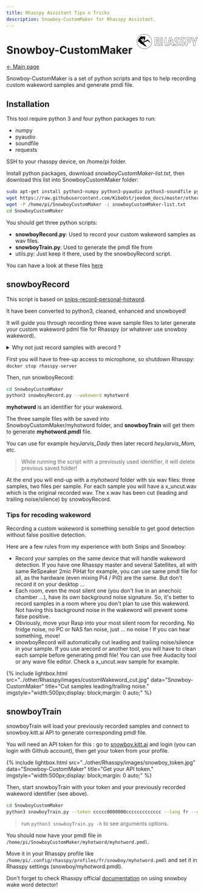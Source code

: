```yaml
---
title: Rhasspy Assistant Tips n Tricks
description: Snowboy-CustomMaker for Rhasspy Assistant.
---
```


<img align="right" src="../images/rhasspyLogoLong.png" width="160" style="top: 15px">

# Snowboy-CustomMaker

[← Main page](../index.md)

Snowboy-CustomMaker is a set of python scripts and tips to help recording custom wakeword samples and generate pmdl file.

## Installation

This tool require python 3 and four python packages to run:

- numpy
- pyaudio
- soundfile
- requests

SSH to your rhasspy device, on /home/pi folder.

Install python packages, download *snowboyCustomMaker-list.txt*, then download this list into SnowboyCustomMaker folder:


```bash
sudo apt-get install python3-numpy python3-pyaudio python3-soundfile python3-requests
wget https://raw.githubusercontent.com/KiboOst/jeedom_docs/master/other/Rhasspy/SnowboyCustomMaker/snowboyCustomMaker-list.txt
wget -P /home/pi/SnowboyCustomMaker -i snowboyCustomMaker-list.txt
cd SnowboyCustomMaker
```

You should get three python scripts:
- **snowboyRecord.py**: Used to record your custom wakeword samples as wav files.
- **snowboyTrain.py**: Used to generate the pmdl file from
- utils.py: Just keep it there, used by the snowboyRecord script.

You can have a look at these files [here](https://github.com/KiboOst/jeedom_docs/tree/master/other/Rhasspy/SnowboyCustomMaker)

## snowboyRecord

This script is based on [snips-record-personal-hotword](https://github.com/snipsco/snips-record-personal-hotword).

It have been converted to python3, cleaned, enhanced and snowboyed!

It will guide you through recording three wave sample files to later generate your custom wakeword pdml file for Rhasspy (or whatever use snowboy wakeword).

<details>
<summary>Why not just record samples with arecord ?</summary>

Indeed, we can use arecord to get our three sample wav files:

```bash
arecord -D 'sysdefault:CARD=seeed2micvoicec' -r 16000 -f S16_LE -c 1 -t wav > 0.wav
ctrl C
```

snowboyRecord script check each recorded sample for noise, and if there is too much noise it will display a warning and record a new one.
If there is too much noise in the room, you will simply be unable to validate your records. Which will avoid generating a pmdl file that will cause many false positive!

It will also check duration consistency between samples. So you can end up recording not three, but more ...

Finally, snowboyRecord will also automatically cut leading and trailing noise/silence in the wav file, to ensure better wakeword definition.

</details>

First you will have to free-up access to microphone, so shutdown Rhasspy: `docker stop rhasspy-server`

Then, run snowboyRecord:

```bash
cd SnowboyCustomMaker
python3 snowboyRecord.py --wakeword myhotword
```
**myhotword** is an identifier for your wakeword.

The three sample files with be saved into SnowboyCustomMaker/myhotword folder, and **snowboyTrain** will get them to generate **myhotword.pmdl** file.

You can use for example *heyJarvis_Dady* then later record *heyJarvis_Mom*, etc.

> While running the script with a previously used identifier, it will delete previous saved folder!

At the end you will end-up with a *myhotword* folder with six wav files: three samples, two files per sample. For each sample you will have a x_uncut.wav which is the original recorded wav. The x.wav has been cut (leading and trailing noise/silence) by snowboyRecord.


### Tips for recoding wakeword

Recording a custom wakeword is something sensible to get good detection without false positive detection.

Here are a few rules from my experience with both Snips and Snowboy:

- Record your samples on the same device that will handle wakeword detection. If you have one Rhasspy master and several Satellites, all with same ReSpeaker 2mic PiHat for example, you can use same pmdl file for all, as the hardware (even mixing Pi4 / Pi0) are the same. But don't record it on your desktop ...
- Each room, even the most silent one (you don't live in an anechoic chamber ...), have its own background noise signature. So, it's better to record samples in a room where you don't plan to use this wakeword. Not having this background noise in the wakeword will prevent some false positive.
- Obviously, move your Rasp into your most silent room for recording. No fridge noise, no PC or NAS fan noise, just ... no noise ! If you can hear something, move!
- snowboyRecord will automatically cut leading and trailing noise/silence in your sample. If you use arecord or another tool, you will have to clean each sample before generating pmdl file! You can use free Audacity tool or any wave file editor. Check a x_uncut.wav sample for example.

{% include lightbox.html src="../other/Rhasspy/images/customWakeword_cut.jpg" data="Snowboy-CustomMaker" title="Cut samples leading/trailing noise." imgstyle="width:500px;display: block;margin: 0 auto;" %}

## snowboyTrain

snowboyTrain will load your previously recorded samples and connect to snowboy.kitt.ai API to generate corresponding pmdl file.

You will need an API token for this : go to [snowboy.kitt.ai](https://snowboy.kitt.ai/) and login (you can login with Github account), then get your token from your profile.

{% include lightbox.html src="../other/Rhasspy/images/snowboy_token.jpg" data="Snowboy-CustomMaker" title="Get your API token." imgstyle="width:500px;display: block;margin: 0 auto;" %}

Then, start snowboyTrain with your token and your previously recorded wakeword identifier (see above).

```bash
cd SnowboyCustomMaker
python3 snowboyTrain.py --token ccccc0000000ccccccccccccc --lang fr --gender M --age 30 --wakeword myhotword
```

> run `python3 snowboyTrain.py -h` to see arguments options.

You should now have your pmdl file in `/home/pi/SnowboyCustomMaker/myhotword/myhotword.pmdl`.

Move it in your Rhasspy profile like `/home/pi/.config/rhasspy/profiles/fr/snowboy/myhotword.pmdl` and set it in Rhasspy settings (snowboy/myhotword.pmdl).

Don't forget to check Rhasspy official [documentation](https://rhasspy.readthedocs.io/en/latest/wake-word/#snowboy) on using snowboy wake word detector!